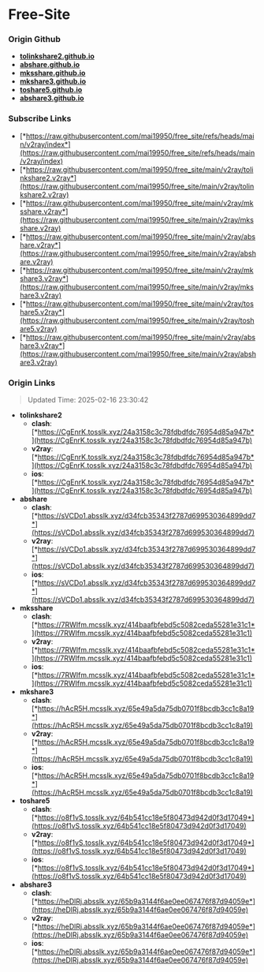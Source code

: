 # Free-Site

### Origin Github

- [**tolinkshare2.github.io**](https://github.com/tolinkshare2/tolinkshare2.github.io)
- [**abshare.github.io**](https://github.com/abshare/abshare.github.io)
- [**mksshare.github.io**](https://github.com/mksshare/mksshare.github.io)
- [**mkshare3.github.io**](https://github.com/mkshare3/mkshare3.github.io)
- [**toshare5.github.io**](https://github.com/toshare5/toshare5.github.io)
- [**abshare3.github.io**](https://github.com/abshare3/abshare3.github.io)

### Subscribe Links

- [*https://raw.githubusercontent.com/mai19950/free_site/refs/heads/main/v2ray/index*](https://raw.githubusercontent.com/mai19950/free_site/refs/heads/main/v2ray/index)
- [*https://raw.githubusercontent.com/mai19950/free_site/main/v2ray/tolinkshare2.v2ray*](https://raw.githubusercontent.com/mai19950/free_site/main/v2ray/tolinkshare2.v2ray)
- [*https://raw.githubusercontent.com/mai19950/free_site/main/v2ray/mksshare.v2ray*](https://raw.githubusercontent.com/mai19950/free_site/main/v2ray/mksshare.v2ray)
- [*https://raw.githubusercontent.com/mai19950/free_site/main/v2ray/abshare.v2ray*](https://raw.githubusercontent.com/mai19950/free_site/main/v2ray/abshare.v2ray)
- [*https://raw.githubusercontent.com/mai19950/free_site/main/v2ray/mkshare3.v2ray*](https://raw.githubusercontent.com/mai19950/free_site/main/v2ray/mkshare3.v2ray)
- [*https://raw.githubusercontent.com/mai19950/free_site/main/v2ray/toshare5.v2ray*](https://raw.githubusercontent.com/mai19950/free_site/main/v2ray/toshare5.v2ray)
- [*https://raw.githubusercontent.com/mai19950/free_site/main/v2ray/abshare3.v2ray*](https://raw.githubusercontent.com/mai19950/free_site/main/v2ray/abshare3.v2ray)

### Origin Links

> Updated Time: 2025-02-16 23:30:42

- **tolinkshare2**
  - **clash**: [*https://CgEnrK.tosslk.xyz/24a3158c3c78fdbdfdc76954d85a947b*](https://CgEnrK.tosslk.xyz/24a3158c3c78fdbdfdc76954d85a947b)
  - **v2ray**: [*https://CgEnrK.tosslk.xyz/24a3158c3c78fdbdfdc76954d85a947b*](https://CgEnrK.tosslk.xyz/24a3158c3c78fdbdfdc76954d85a947b)
  - **ios**: [*https://CgEnrK.tosslk.xyz/24a3158c3c78fdbdfdc76954d85a947b*](https://CgEnrK.tosslk.xyz/24a3158c3c78fdbdfdc76954d85a947b)
- **abshare**
  - **clash**: [*https://sVCDo1.absslk.xyz/d34fcb35343f2787d699530364899dd7*](https://sVCDo1.absslk.xyz/d34fcb35343f2787d699530364899dd7)
  - **v2ray**: [*https://sVCDo1.absslk.xyz/d34fcb35343f2787d699530364899dd7*](https://sVCDo1.absslk.xyz/d34fcb35343f2787d699530364899dd7)
  - **ios**: [*https://sVCDo1.absslk.xyz/d34fcb35343f2787d699530364899dd7*](https://sVCDo1.absslk.xyz/d34fcb35343f2787d699530364899dd7)
- **mksshare**
  - **clash**: [*https://7RWIfm.mcsslk.xyz/414baafbfebd5c5082ceda55281e31c1*](https://7RWIfm.mcsslk.xyz/414baafbfebd5c5082ceda55281e31c1)
  - **v2ray**: [*https://7RWIfm.mcsslk.xyz/414baafbfebd5c5082ceda55281e31c1*](https://7RWIfm.mcsslk.xyz/414baafbfebd5c5082ceda55281e31c1)
  - **ios**: [*https://7RWIfm.mcsslk.xyz/414baafbfebd5c5082ceda55281e31c1*](https://7RWIfm.mcsslk.xyz/414baafbfebd5c5082ceda55281e31c1)
- **mkshare3**
  - **clash**: [*https://hAcR5H.mcsslk.xyz/65e49a5da75db0701f8bcdb3cc1c8a19*](https://hAcR5H.mcsslk.xyz/65e49a5da75db0701f8bcdb3cc1c8a19)
  - **v2ray**: [*https://hAcR5H.mcsslk.xyz/65e49a5da75db0701f8bcdb3cc1c8a19*](https://hAcR5H.mcsslk.xyz/65e49a5da75db0701f8bcdb3cc1c8a19)
  - **ios**: [*https://hAcR5H.mcsslk.xyz/65e49a5da75db0701f8bcdb3cc1c8a19*](https://hAcR5H.mcsslk.xyz/65e49a5da75db0701f8bcdb3cc1c8a19)
- **toshare5**
  - **clash**: [*https://o8f1vS.tosslk.xyz/64b541cc18e5f80473d942d0f3d17049*](https://o8f1vS.tosslk.xyz/64b541cc18e5f80473d942d0f3d17049)
  - **v2ray**: [*https://o8f1vS.tosslk.xyz/64b541cc18e5f80473d942d0f3d17049*](https://o8f1vS.tosslk.xyz/64b541cc18e5f80473d942d0f3d17049)
  - **ios**: [*https://o8f1vS.tosslk.xyz/64b541cc18e5f80473d942d0f3d17049*](https://o8f1vS.tosslk.xyz/64b541cc18e5f80473d942d0f3d17049)
- **abshare3**
  - **clash**: [*https://heDlRj.absslk.xyz/65b9a3144f6ae0ee067476f87d94059e*](https://heDlRj.absslk.xyz/65b9a3144f6ae0ee067476f87d94059e)
  - **v2ray**: [*https://heDlRj.absslk.xyz/65b9a3144f6ae0ee067476f87d94059e*](https://heDlRj.absslk.xyz/65b9a3144f6ae0ee067476f87d94059e)
  - **ios**: [*https://heDlRj.absslk.xyz/65b9a3144f6ae0ee067476f87d94059e*](https://heDlRj.absslk.xyz/65b9a3144f6ae0ee067476f87d94059e)
